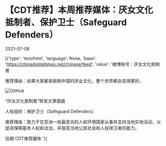 # 【CDT推荐】本周推荐媒体：厌女文化抵制者、保护卫士（Safeguard Defenders）

2021-07-08

[{'type': 'text/html', 'language': None, 'base': 'https://chinadigitaltimes.net/chinese/feed', 'value': '微博账号：厌女文化抵制者

推荐理由：如果大家都来抵制中国的厌女文化，整个世界都会变得更好。

![GitHub](https://chinadigitaltimes.net/chinese/files/2021/07/12111.jpg)

“厌女文化抵制者”转发文章插画



人权组织：保护卫士（Safeguard Defenders）

推荐理由：致力于在亚洲一些最恶劣的人权环境国家从事并支持当地实地活动，以促进保障基本人权和法治，并提高当地公民社会和人权捍卫者的能力。

往期 CDT推荐媒体 '}]
